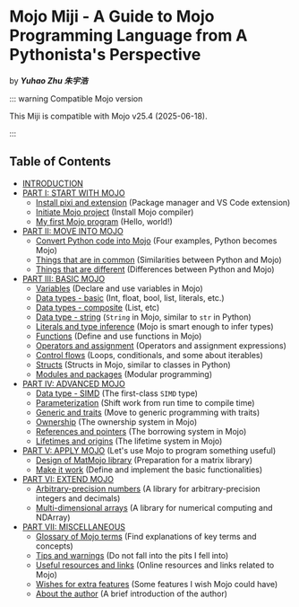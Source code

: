 # Mojo Miji - A Guide to Mojo Programming Language from A Pythonista's Perspective

by ***Yuhao Zhu 朱宇浩***

::: warning Compatible Mojo version

This Miji is compatible with Mojo v25.4 (2025-06-18).

:::

## Table of Contents

- [INTRODUCTION](./intro)
- [PART I: START WITH MOJO](./start/start)
  <!-- - [Install Magic (being deprecated)](./start/magic) (This will be deprecated in future) -->
  - [Install pixi and extension](./start/pixi) (Package manager and VS Code extension)
  - [Initiate Mojo project](./start/project) (Install Mojo compiler)
  - [My first Mojo program](./start/hello) (Hello, world!)
- [PART II: MOVE INTO MOJO](./move/move)
  - [Convert Python code into Mojo](./move/examples) (Four examples, Python becomes Mojo)
  - [Things that are in common](./move/common) (Similarities between Python and Mojo)
  - [Things that are different](./move/different) (Differences between Python and Mojo)
- [PART III: BASIC MOJO](./basic/basic)
  - [Variables](./basic/variables) (Declare and use variables in Mojo)
  - [Data types - basic](./basic/types) (Int, float, bool, list, literals, etc.)
  - [Data types - composite](./basic/composite) (List, etc)
  - [Data type - string](./basic/string) (`String` in Mojo, similar to `str` in Python)
  - [Literals and type inference](./basic/literal) (Mojo is smart enough to infer types)
  - [Functions](./basic/functions) (Define and use functions in Mojo)
  - [Operators and assignment](./basic/operators) (Operators and assignment expressions)
  - [Control flows](./basic/control) (Loops, conditionals, and some about iterables)
  - [Structs](./basic/structs) (Structs in Mojo, similar to classes in Python)
  - [Modules and packages](./basic/packages) (Modular programming)
- [PART IV: ADVANCED MOJO](./advanced/advanced)
  - [Data type - SIMD](./advanced/simd) (The first-class `SIMD` type)
  <!-- - [Error handling (Yuhao is working on this)](./advanced/error_handling) -->
  - [Parameterization](./advanced/parameterization) (Shift work from run time to compile time)
  - [Generic and traits](./advanced/generic) (Move to generic programming with traits)
  - [Ownership](./advanced/ownership) (The ownership system in Mojo)
  - [References and pointers](./advanced/references) (The borrowing system in Mojo)
  - [Lifetimes and origins](./advanced/lifetimes) (The lifetime system in Mojo)
  <!-- - [Call Python in Mojo](./advanced/python) -->
- [PART V: APPLY MOJO](./apply/apply.md) (Let's use Mojo to program something useful)
  - [Design of MatMojo library](./apply/design.md) (Preparation for a matrix library)
  - [Make it work](./apply/work.md) (Define and implement the basic functionalities)
- [PART VI: EXTEND MOJO](./extend/extend)
  - [Arbitrary-precision numbers](./extend/decimojo) (A library for arbitrary-precision integers and decimals)
  - [Multi-dimensional arrays](./extend/numojo) (A library for numerical computing and NDArray)
- [PART VII: MISCELLANEOUS](./misc/misc)
  <!-- - [Memory layout of Mojo objects](./misc/layout) (How Mojo objects are stored in memory) -->
  - [Glossary of Mojo terms](./misc/glossary) (Find explanations of key terms and concepts)
  - [Tips and warnings](./misc/tips) (Do not fall into the pits I fell into)
  - [Useful resources and links](./misc/resources) (Online resources and links related to Mojo)
  - [Wishes for extra features](./misc/wishes) (Some features I wish Mojo could have)
  - [About the author](./misc/author) (A brief introduction of the author)
  <!-- - [Further readings] -->
